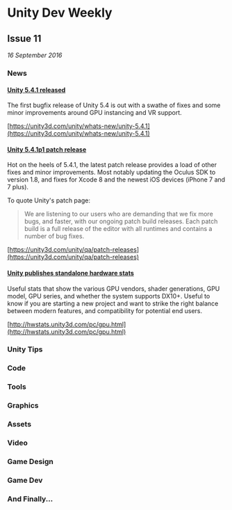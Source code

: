 # Unity Dev Weekly
## Issue 11
*16 September 2016*

### News

#### [Unity 5.4.1 released](https://unity3d.com/unity/whats-new/unity-5.4.1)
The first bugfix release of Unity 5.4 is out with a swathe of fixes and some minor improvements around GPU instancing and VR support.

[https://unity3d.com/unity/whats-new/unity-5.4.1](https://unity3d.com/unity/whats-new/unity-5.4.1)

#### [Unity 5.4.1p1 patch release](https://unity3d.com/unity/qa/patch-releases)
Hot on the heels of 5.4.1, the latest patch release provides a load of other fixes and minor improvements. Most notably updating the Oculus SDK to version 1.8, and fixes for Xcode 8 and the newest iOS devices (iPhone 7 and 7 plus).

To quote Unity's patch page:

>We are listening to our users who are demanding that we fix more bugs, and faster, with our ongoing patch build releases. Each patch build is a full release of the editor with all runtimes and contains a number of bug fixes.

[https://unity3d.com/unity/qa/patch-releases](https://unity3d.com/unity/qa/patch-releases)

#### [Unity publishes standalone hardware stats](http://hwstats.unity3d.com/pc/gpu.html)
Useful stats that show the various GPU vendors, shader generations, GPU model, GPU series, and whether the system supports DX10+. Useful to know if you are starting a new project and want to strike the right balance between modern features, and compatibility for potential end users.

[http://hwstats.unity3d.com/pc/gpu.html](http://hwstats.unity3d.com/pc/gpu.html)


### Unity Tips

#### []()
[]()

#### []()
[]()


### Code

#### []()
[]()

#### []()
[]()


### Tools

#### []()
[]()

#### []()
[]()


### Graphics

#### []()
[]()

#### []()
[]()


### Assets

#### []()
[]()

#### []()
[]()


### Video

#### []()
[]()

#### []()
[]()


### Game Design

#### []()
[]()

#### []()
[]()


### Game Dev

#### []()
[]()

#### []()
[]()


### And Finally...

#### []()
[]()
